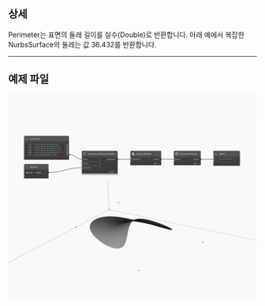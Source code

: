 ## 상세
Perimeter는 표면의 둘레 길이를 실수(Double)로 반환합니다. 아래 예에서 복잡한 NurbsSurface의 둘레는 값 36.432를 반환합니다.
___
## 예제 파일

![Perimeter](./Autodesk.DesignScript.Geometry.Surface.Perimeter_img.jpg)

